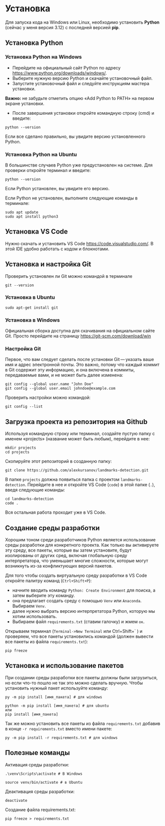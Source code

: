 # Установка

Для запуска кода на Windows или Linux, необходимо установить **Python** (сейчас у меня версия 3.12) с последней версией **pip**.

## Установка Python

### Установка Python на Windows
- Перейдите на официальный сайт Python по адресу https://www.python.org/downloads/windows/.
- Выберите нужную версию Python и скачайте установочный файл.
- Запустите установочный файл и следуйте инструкциям мастера установки. 

**Важно:** не забудьте отметить опцию «Add Python to PATH» на первом экране установки.
- После завершения установки откройте командную строку (cmd) и введите: 
```
python --version
``` 
Если все сделано правильно, вы увидите версию установленного Python.

### Установка Python на Ubuntu

В большинстве случаев Python уже предустановлен на системе. Для проверки откройте терминал и введите: 
```
python --version
```
Если Python установлен, вы увидите его версию. 

Если Python не установлен, выполните следующие команды в терминале:

```
sudo apt update
sudo apt install python3
```

## Установка VS Code

Нужно скачать и установить VS Code https://code.visualstudio.com/. В этой IDE удобно работать с кодом и блокнотами.

## Установка и настройка Git
Проверить установлен ли Git можно командой в терминале
```
git --version
```
### Установка в Ubuntu
```
sudo apt-get install git
```
### Установка в Windows
Официальная сборка доступна для скачивания на официальном сайте Git. Просто перейдите на страницу https://git-scm.com/download/win

### Настройка Git

Первое, что вам следует сделать после установки Git — указать ваше имя и адрес электронной почты. Это важно, потому что каждый коммит в Git содержит эту информацию, и она включена в коммиты, передаваемые вами, и не может быть далее изменена:
```
git config --global user.name "John Doe"
git config --global user.email johndoe@example.com
```
Проверить настройки можно командой:
```
git config --list
```
## Загрузка проекта из репозитория на Github
Используя командную строку или терминал, создайте пустую папку с именем «projects» (название может быть любым), перейдите в нее:
```
mkdir projects
cd projects
```
Скопируйте этот репозиторий в созданную папку:
```
git clone https://github.com/alexkursanov/landmarks-detection.git
```
В папке `projects` должна появиться папка с проектом `landmarks-detection`.
Перейдите в нее и откройте VS Code (`code`) в этой папке (`.`), введя следующие команды:
```
cd landmarks-detection
code .
```
Вся остальная работа проходит уже в VS Code.

## Создание среды разработки
Хорошим тоном среди разработчиков Python является использование среды разработки для конкретного проекта. Как только вы активируете эту среду, все пакеты, которые вы затем установите, будут изолированы от других сред, включая глобальную среду интерпретатора, что уменьшает многие сложности, которые могут возникнуть из-за конфликтующих версий пакетов. 

Для того чтобы создать виртуальную среду разработки в VS Code откройте палитру команд (`Ctrl+Shift+P`): 

- начните вводить команду `Python: Create Environment` для поиска, а затем выберите эту команду.
- она предлагает создать среду с помощью `Venv` или `Anaconda`. Выбираем `Venv`.
- далее нужно выбрать версию интерпретатора Python, которую мы хотим использовать.
- Выбираем файл `requirements.txt` (ставим галочку) и жмем `ок`.

Открываем терминал (`Terminal->New Terminal` или Ctrl+Shift+\` ) и проверяем, что все пакеты установились командой (должен вывести все пакеты из файла `requirements.txt`):
```
pip freeze
```

## Установка и использование пакетов

При создании среды разработки все пакеты должны были загрузиться, но если что-то пошло не так это можно сделать вручную.
Чтобы установить нужный пакет используйте команду:
```
py -m pip install [имя_пакета] # для windows
```
```
python -m pip install [имя_пакета] # для ubuntu
или
pip install [имя_пакета]
```

Так же можно установить все пакеты из файла `requirements.txt` добавив в конце `-r requirements.txt` вместо имени пакете:
```
py -m pip install -r requirements.txt # для windows
```

## Полезные команды
Активация среды разработки:
```
.\venv\Scripts\activate # В Windows
```
```
source venv/bin/activate # в Ubuntu
```
Деактивация среды разработки:
```
deactivate
```
Создание файла requirements.txt:
```
pip freeze > requirements.txt
```